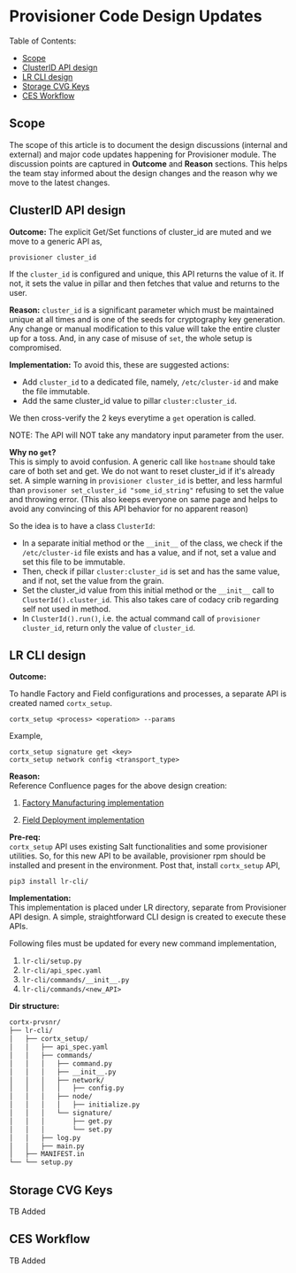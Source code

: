 # Provisioner Code Design Updates

Table of Contents:

- [Scope](#scope)
- [ClusterID API design](#clusterid-api-design)
- [LR CLI design](#lr-cli-design)
- [Storage CVG Keys](#storage-cvg-keys)
- [CES Workflow](#ces-workflow)


## Scope

The scope of this article is to document the design discussions (internal and external) and major code updates happening for Provisioner module.
The discussion points are captured in **Outcome** and **Reason** sections. This helps the team stay informed about the design changes and the reason why we move to the latest changes.


## ClusterID API design

**Outcome:**
The explicit Get/Set functions of cluster_id are muted and we move to a generic API as,
```
provisioner cluster_id
```

If the `cluster_id` is configured and unique, this API returns the value of it.
If not, it sets the value in pillar and then fetches that value and returns to the user.

**Reason:**
`cluster_id` is a significant parameter which must be maintained unique at all times and is one of the seeds for cryptography key generation. Any change or manual modification to this value will take the entire cluster up for a toss.  And, in any case of misuse of `set`, the whole setup is compromised.

**Implementation:**
To avoid this, these are suggested actions:

* Add `cluster_id` to a dedicated file, namely, `/etc/cluster-id` and make the file immutable.
* Add the same cluster_id value to pillar `cluster:cluster_id`.

We then cross-verify the 2 keys everytime a `get` operation is called.

NOTE: The API will NOT take any mandatory input parameter from the user.

**Why no `get`?**   
This is simply to avoid confusion. A generic call like `hostname` should take care of both set and get. We do not want to reset cluster_id if it's already set.
A simple warning in `provisioner cluster_id` is better, and less harmful than `provisoner set_cluster_id "some_id_string"` refusing to set the value and throwing error. (This also keeps everyone on same page and helps to avoid any convincing of this API behavior for no apparent reason)

So the idea is to have a class `ClusterId`:

* In a separate initial method or the `__init__` of the class, we check if the `/etc/cluster-id` file exists and has a value, and if not, set a value and set this file to be immutable.
* Then, check if pillar `cluster:cluster_id` is set and has the same value, and if not, set the value from the grain.
* Set the cluster_id value from this initial method or the `__init__` call to `ClusterId().cluster_id`. This also takes care of codacy crib regarding self not used in method.
* In `ClusterId().run()`, i.e. the actual command call of `provisioner cluster_id`, return only the value of `cluster_id`.


## LR CLI design

**Outcome:**   

To handle Factory and Field configurations and processes, a separate API is created named `cortx_setup`.
```
cortx_setup <process> <operation> --params
```
Example,
```
cortx_setup signature get <key> 
cortx_setup network config <transport_type> 
```

**Reason:**   
Reference Confluence pages for the above design creation:
1. [Factory Manufacturing implementation](https://seagate-systems.atlassian.net/wiki/spaces/PRIVATECOR/pages/221642873/CORTX+Factory+Manufacturing+Process)

2. [Field Deployment implementation](https://seagate-systems.atlassian.net/wiki/spaces/PRIVATECOR/pages/221642890/CORTX+Field+Deployment+Process)

**Pre-req:**   
`cortx_setup` API uses existing Salt functionalities and some provisioner utilities. So, for this new API to be available, provisioner rpm should be installed and present in the environment. Post that, install `cortx_setup` API,

```
pip3 install lr-cli/
```

**Implementation:**   
This implementation is placed under LR directory, separate from Provisioner API design.
A simple, straightforward CLI design is created to execute these APIs.

Following files must be updated for every new command implementation,

1. `lr-cli/setup.py`
2. `lr-cli/api_spec.yaml`
3. `lr-cli/commands/__init__.py`
4. `lr-cli/commands/<new_API>`

**Dir structure:**
```bash
cortx-prvsnr/
├── lr-cli/
│   ├── cortx_setup/
│   │   ├── api_spec.yaml
│   │   ├── commands/
│   │   │   ├── command.py
│   │   │   ├── __init__.py
│   │   │   ├── network/
│   │   │   │   ├── config.py
│   │   │   ├── node/
│   │   │   │   ├── initialize.py
│   │   │   └── signature/
│   │   │       ├── get.py
│   │   │       └── set.py
│   │   ├── log.py
│   │   ├── main.py
│   ├── MANIFEST.in
└── └── setup.py
```

## Storage CVG Keys

TB Added

## CES Workflow

TB Added
